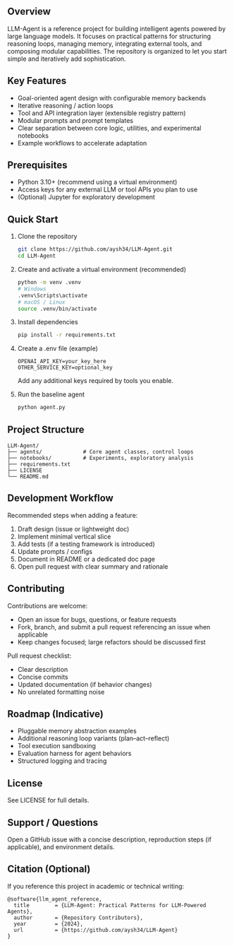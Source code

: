 ## Overview

LLM-Agent is a reference project for building intelligent agents powered by large language models. It focuses on practical patterns for structuring reasoning loops, managing memory, integrating external tools, and composing modular capabilities. The repository is organized to let you start simple and iteratively add sophistication.

## Key Features

- Goal-oriented agent design with configurable memory backends
- Iterative reasoning / action loops
- Tool and API integration layer (extensible registry pattern)
- Modular prompts and prompt templates
- Clear separation between core logic, utilities, and experimental notebooks
- Example workflows to accelerate adaptation

## Prerequisites

- Python 3.10+ (recommend using a virtual environment)
- Access keys for any external LLM or tool APIs you plan to use
- (Optional) Jupyter for exploratory development

## Quick Start

1. Clone the repository
    ```bash
    git clone https://github.com/aysh34/LLM-Agent.git
    cd LLM-Agent
    ```

2. Create and activate a virtual environment (recommended)
    ```bash
    python -m venv .venv
    # Windows
    .venv\Scripts\activate
    # macOS / Linux
    source .venv/bin/activate
    ```

3. Install dependencies
    ```bash
    pip install -r requirements.txt
    ```

4. Create a .env file (example)
    ```
    OPENAI_API_KEY=your_key_here
    OTHER_SERVICE_KEY=optional_key
    ```
    Add any additional keys required by tools you enable.

5. Run the baseline agent
    ```bash
    python agent.py
    ```

## Project Structure

```
LLM-Agent/
├── agents/             # Core agent classes, control loops
├── notebooks/          # Experiments, exploratory analysis
├── requirements.txt
├── LICENSE
└── README.md
```

## Development Workflow

Recommended steps when adding a feature:
1. Draft design (issue or lightweight doc)
2. Implement minimal vertical slice
3. Add tests (if a testing framework is introduced)
4. Update prompts / configs
5. Document in README or a dedicated doc page
6. Open pull request with clear summary and rationale

## Contributing

Contributions are welcome:
- Open an issue for bugs, questions, or feature requests
- Fork, branch, and submit a pull request referencing an issue when applicable
- Keep changes focused; large refactors should be discussed first

Pull request checklist:
- Clear description
- Concise commits
- Updated documentation (if behavior changes)
- No unrelated formatting noise

## Roadmap (Indicative)

- Pluggable memory abstraction examples
- Additional reasoning loop variants (plan–act–reflect)
- Tool execution sandboxing
- Evaluation harness for agent behaviors
- Structured logging and tracing

## License

See LICENSE for full details.

## Support / Questions

Open a GitHub issue with a concise description, reproduction steps (if applicable), and environment details.

## Citation (Optional)

If you reference this project in academic or technical writing:
```
@software{llm_agent_reference,
  title        = {LLM-Agent: Practical Patterns for LLM-Powered Agents},
  author       = {Repository Contributors},
  year         = {2024},
  url          = {https://github.com/aysh34/LLM-Agent}
}
```
